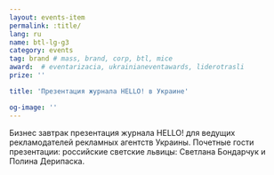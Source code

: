 ```yaml
---
layout: events-item
permalink: :title/
lang: ru
name: btl-lg-g3
category: events
tag: brand # mass, brand, corp, btl, mice
award:  # eventarizacia, ukrainianeventawards, liderotrasli
prize: ''

title: 'Презентация журнала HELLO! в Украине'

og-image: ''
---
```


Бизнес  завтрак презентация  журнала  HELLO! для  ведущих рекламодателей рекламных агентств Украины. Почетные гости  презентации: российские светские львицы: Светлана Бондарчук и Полина Дерипаска.
